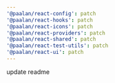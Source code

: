 ```yaml
---
'@paalan/react-config': patch
'@paalan/react-hooks': patch
'@paalan/react-icons': patch
'@paalan/react-providers': patch
'@paalan/react-shared': patch
'@paalan/react-test-utils': patch
'@paalan/react-ui': patch
---
```


update readme
